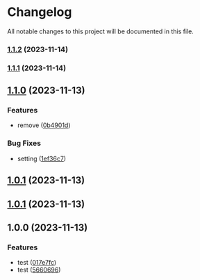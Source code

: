 # Changelog

All notable changes to this project will be documented in this file.

### [1.1.2](https://github.com/jinugasachio/sementic-release-sample/compare/v1.1.1...v1.1.2) (2023-11-14)

### [1.1.1](https://github.com/jinugasachio/sementic-release-sample/compare/v1.1.0...v1.1.1) (2023-11-14)

## [1.1.0](https://github.com/jinugasachio/sementic-release-sample/compare/v1.0.1...v1.1.0) (2023-11-13)


### Features

* remove ([0b4901d](https://github.com/jinugasachio/sementic-release-sample/commit/0b4901d4e2b82049b8a7759033b2725b6049bf05))


### Bug Fixes

* setting ([1ef36c7](https://github.com/jinugasachio/sementic-release-sample/commit/1ef36c7f02b4ca3c0cfc95859506fa57af69c915))

## [1.0.1](https://github.com/jinugasachio/sementic-release-sample/compare/v1.0.0...v1.0.1) (2023-11-13)

## [1.0.1](https://github.com/jinugasachio/sementic-release-sample/compare/v1.0.0...v1.0.1) (2023-11-13)

## 1.0.0 (2023-11-13)


### Features

* test ([017e7fc](https://github.com/jinugasachio/sementic-release-sample/commit/017e7fc72717b48e470b548167f6dce9f2e31b2e))
* test ([5660696](https://github.com/jinugasachio/sementic-release-sample/commit/56606968af4366b1f37cc0da083cac3ee84ab902))
